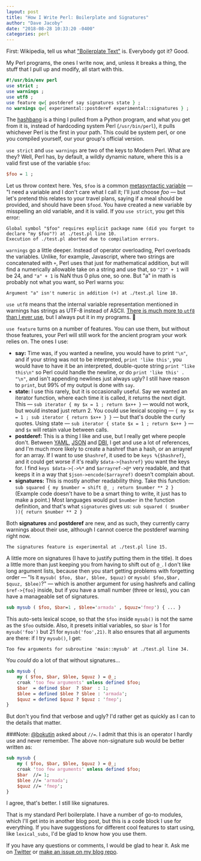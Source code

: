 ```yaml
---
layout: post
title: "How I Write Perl: Boilerplate and Signatures"
author: "Dave Jacoby"
date: "2018-08-28 10:33:20 -0400"
categories: perl
---
```


First: Wikipedia, tell us what ["Boilerplate Text"](https://en.wikipedia.org/wiki/Boilerplate_text) is. Everybody got it? Good.

My Perl programs, the ones I write now, and, unless it breaks a thing, the stuff that I pull up and modify, all start with this.

```perl
#!/usr/bin/env perl
use strict ;
use warnings ;
use utf8 ;
use feature qw{ postderef say signatures state } ;
no warnings qw{ experimental::postderef experimental::signatures } ;
```

The [hashbang](<https://en.wikipedia.org/wiki/Shebang_(Unix)>) is a thing I pulled from a Python program, and what you get from it is, instead of hardcoding system Perl (`/usr/bin/perl`), it pulls whichever Perl is the first in your path. This could be system perl, or one you compiled yourself, our your group's official version.

`use strict` and `use warnings` are two of the keys to Modern Perl. What are they? Well, Perl has, by default, a wildly dynamic nature, where this is a valid first use of the variable `$foo`:

```perl
$foo = 1 ;
```

Let us throw context here. Yes, `$foo` is a common [metasyntactic variable](https://en.wikipedia.org/wiki/Metasyntactic_variable) — "I need a variable and I don't care what I call it; I'll just choose _foo_ — but let's pretend this relates to your travel plans, saying if a meal should be provided, and should have been `$food`. You have created a new variable by misspelling an old variable, and it is valid. If you `use strict`, you get this error:

```text
Global symbol "$foo" requires explicit package name (did you forget to declare "my $foo"?) at ./test.pl line 10.
Execution of ./test.pl aborted due to compilation errors.
```

`warnings` go a little deeper. Instead of operator overloading, Perl overloads the variables. Unlike, for example, Javascript, where two strings are concatenated with `+`, Perl uses that just for mathematical addition, but will find a numerically allowable take on a string and use that, so `"23" + 1` will be 24, and `"a" + 1` is NaN thus 0 plus one, so one. But "a" in math is probably not what you want, so Perl warns you:

```text
Argument "a" isn't numeric in addition (+) at ./test.pl line 10.
```

`use utf8` means that the internal variable representation mentioned in warnings has strings as UTF-8 instead of ASCII. [There is much more to `utf8` than I ever use](https://metacpan.org/pod/utf8), but I always put it in my programs. 🤷

`use feature` turns on a number of features. You can use them, but without those features, your Perl will still work for the ancient program your work relies on. The ones I use:

- **say:** Time was, if you wanted a newline, you would have to print `"\n"`, and if your string was not to be interpreted, `print 'like this'`, you would have to have it be an interpreted, double-quote string `print "like this\n"` so Perl could handle the newline, or do `print 'like this' . "\n"`, and isn't appending newlines just always ugly? I still have reason to `print`, but 99% of my output is done with `say`.
- **state:** I use this rarely, but it is occasionally useful. Say we wanted an iterator function, where each time it is called, it returns the next digit. This — `sub iterator { my $x = 1 ; return $x++ }` — would not work, but would instead just return 2. You could use lexical scoping — `{ my $x = 1 ; sub iterator { return $x++ } }` — but that's double the curly quotes. Using state — `sub iterator { state $x = 1 ; return $x++ }` — and `$x` will retain value between calls.
- **postderef:** This is a thing I like and use, but I really get where people don't. Between [YAML](https://metacpan.org/pod/YAML), [JSON](https://metacpan.org/pod/JSON) and [DBI](https://metacpan.org/pod/DBI), I get and use a lot of references, and I'm much more likely to create a hashref than a hash, or an arrayref for an array. If I want to use `$hashref`, it used to be `keys %{$hashref}`, and it could get worse if it's really `$data->{hashref}` you want the keys for. I find `keys $data->{->%*` and `$arrayref->@*` very readable, and that keeps it in a way that `$json->encode($arrayref)` doesn't complain about.
- **signatures:** This is mostly another readability thing. Take this function: `sub squared { my $number = shift @_ ; return $number ** 2 }` (Example code doesn't have to be a smart thing to write, it just has to make a point.) Most languages would put `$number` in the function definition, and that's what `signatures` gives us: `sub squared ( $number )){ return $number ** 2 }`

Both **signatures** and **postderef** are new, and as such, they currently carry warnings about their use, although I cannot coerce the postderef warning right now.

```text
The signatures feature is experimental at ./test.pl line 15.
```

A little more on signatures (I have to justify putting them in the title). It does a little more than just keeping you from having to shift out of `@_`. I don't like long argument lists, because then you start getting problems with forgetting order — "Is it `mysub( $foo, $bar, $blee, $quuz)` or `mysub( $foo,$bar, $quuz, $blee)`?" — which is another argument for using hashrefs and calling `$ref->{foo}` inside, but if you have a small number (three or less), you can have a manageable set of signatures.

```perl
sub mysub ( $foo, $bar=1 , $blee='armada' , $quuz='fmep') { ... }
```

This auto-sets lexical scope, so that the `$foo` inside `mysub()` is not the same as the `$foo` outside. Also, it presets initial variables, so `$bar` is 1 for `mysub('foo')` but 21 for `mysub('foo',21)`. It also ensures that all arguments are there: if I try `mysub()`, I get:

```text
Too few arguments for subroutine 'main::mysub' at ./test.pl line 34.
```

You _could_ do a lot of that without signatures...

```perl
sub mysub {
    my ( $foo, $bar, $blee, $quuz ) = @_;
    croak 'too few arguments' unless defined $foo;
    $bar  = defined $bar  ? $bar  : 1;
    $blee = defined $blee ? $blee : 'armada';
    $quuz = defined $quuz ? $quuz : 'fmep';
}
```

But don't you find that verbose and ugly? I'd rather get as quickly as I can to the details that matter.

###Note:
[@bokutin](https://twitter.com/bokutin) asked about `//=`. I admit that this is an operator I hardly use and never remember. The above non-signature sub would be better written as:

```perl
sub mysub {
    my ( $foo, $bar, $blee, $quuz ) = @_;
    croak 'too few arguments' unless defined $foo;
    $bar  //= 1;
    $blee //= 'armada';
    $quuz //= 'fmep';
}
```

I agree, that's better. I still like signatures.

That is my standard Perl boilerplate. I have a number of go-to modules, which I'll get into in another blog post, but this is a code block I use for everything. If you have suggestions for different cool features to start using, like `lexical_subs`, I'd be glad to know how you use them.

If you have any questions or comments, I would be glad to hear it. Ask me on [Twitter](https://twitter.com/jacobydave) or [make an issue on my blog repo](https://github.com/jacoby/jacoby.github.io).
